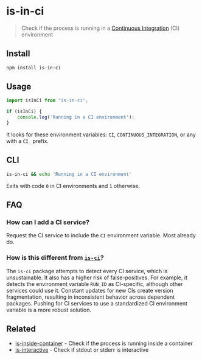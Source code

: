 # is-in-ci

> Check if the process is running in a [Continuous Integration](https://en.wikipedia.org/wiki/Continuous_integration) (CI) environment

## Install

```sh
npm install is-in-ci
```

## Usage

```js
import isInCi from 'is-in-ci';

if (isInCi) {
	console.log('Running in a CI environment');
}
```

It looks for these environment variables: `CI`, `CONTINUOUS_INTEGRATION`, or any with a `CI_` prefix.

## CLI

```sh
is-in-ci && echo 'Running in a CI environment'
```

Exits with code `0` in CI environments and `1` otherwise.

## FAQ

### How can I add a CI service?

Request the CI service to include the `CI` environment variable. Most already do.

### How is this different from [`is-ci`](https://github.com/watson/is-ci)?

The `is-ci` package attempts to detect every CI service, which is unsustainable. It also has a higher risk of false-positives. For example, it detects the environment variable `RUN_ID` as CI-specific, although other services could use it. Constant updates for new CIs create version fragmentation, resulting in inconsistent behavior across dependent packages. Pushing for CI services to use a standardized CI environment variable is a more robust solution.

## Related

- [is-inside-container](https://github.com/sindresorhus/is-inside-container) - Check if the process is running inside a container
- [is-interactive](https://github.com/sindresorhus/is-interactive) - Check if stdout or stderr is interactive
